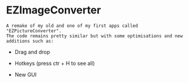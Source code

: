 # EZImageConverter
    A remake of my old and one of my first apps called "EZPictureConverter".
    The code remains pretty similar but with some optimisations and new additions such as:

- Drag and drop

- Hotkeys (press ctr + H to see all)

- New GUI
